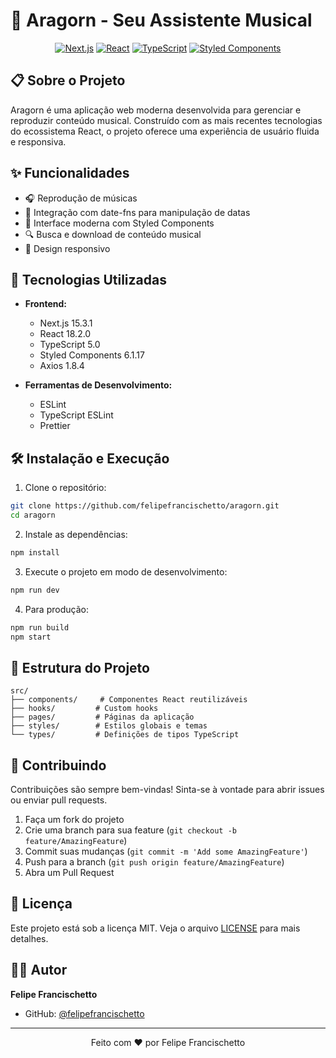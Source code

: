 # 🎵 Aragorn - Seu Assistente Musical

<div align="center">
  
[![Next.js](https://img.shields.io/badge/Next.js-15.3.1-black?style=for-the-badge&logo=next.js)](https://nextjs.org/)
[![React](https://img.shields.io/badge/React-18.2.0-blue?style=for-the-badge&logo=react)](https://reactjs.org/)
[![TypeScript](https://img.shields.io/badge/TypeScript-5.0-blue?style=for-the-badge&logo=typescript)](https://www.typescriptlang.org/)
[![Styled Components](https://img.shields.io/badge/Styled%20Components-6.1.17-pink?style=for-the-badge&logo=styled-components)](https://styled-components.com/)

</div>

## 📋 Sobre o Projeto

Aragorn é uma aplicação web moderna desenvolvida para gerenciar e reproduzir conteúdo musical. Construído com as mais recentes tecnologias do ecossistema React, o projeto oferece uma experiência de usuário fluida e responsiva.

## ✨ Funcionalidades

- 🎧 Reprodução de músicas
- 📅 Integração com date-fns para manipulação de datas
- 🎨 Interface moderna com Styled Components
- 🔍 Busca e download de conteúdo musical
- 📱 Design responsivo

## 🚀 Tecnologias Utilizadas

- **Frontend:**
  - Next.js 15.3.1
  - React 18.2.0
  - TypeScript 5.0
  - Styled Components 6.1.17
  - Axios 1.8.4

- **Ferramentas de Desenvolvimento:**
  - ESLint
  - TypeScript ESLint
  - Prettier

## 🛠️ Instalação e Execução

1. Clone o repositório:
```bash
git clone https://github.com/felipefrancischetto/aragorn.git
cd aragorn
```

2. Instale as dependências:
```bash
npm install
```

3. Execute o projeto em modo de desenvolvimento:
```bash
npm run dev
```

4. Para produção:
```bash
npm run build
npm start
```

## 📁 Estrutura do Projeto

```
src/
├── components/     # Componentes React reutilizáveis
├── hooks/         # Custom hooks
├── pages/         # Páginas da aplicação
├── styles/        # Estilos globais e temas
└── types/         # Definições de tipos TypeScript
```

## 🤝 Contribuindo

Contribuições são sempre bem-vindas! Sinta-se à vontade para abrir issues ou enviar pull requests.

1. Faça um fork do projeto
2. Crie uma branch para sua feature (`git checkout -b feature/AmazingFeature`)
3. Commit suas mudanças (`git commit -m 'Add some AmazingFeature'`)
4. Push para a branch (`git push origin feature/AmazingFeature`)
5. Abra um Pull Request

## 📝 Licença

Este projeto está sob a licença MIT. Veja o arquivo [LICENSE](LICENSE) para mais detalhes.

## 👨‍💻 Autor

**Felipe Francischetto**

- GitHub: [@felipefrancischetto](https://github.com/felipefrancischetto)

---

<div align="center">
  
Feito com ❤️ por Felipe Francischetto

</div>
